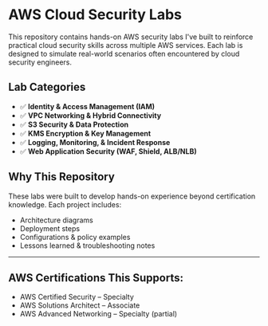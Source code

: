 # AWS Cloud Security Labs

This repository contains hands-on AWS security labs I've built to reinforce practical cloud security skills across multiple AWS services. Each lab is designed to simulate real-world scenarios often encountered by cloud security engineers.

## Lab Categories

- ✅ **Identity & Access Management (IAM)**
- ✅ **VPC Networking & Hybrid Connectivity**
- ✅ **S3 Security & Data Protection**
- ✅ **KMS Encryption & Key Management**
- ✅ **Logging, Monitoring, & Incident Response**
- ✅ **Web Application Security (WAF, Shield, ALB/NLB)**

## Why This Repository

These labs were built to develop hands-on experience beyond certification knowledge. Each project includes:

- Architecture diagrams
- Deployment steps
- Configurations & policy examples
- Lessons learned & troubleshooting notes

---

## AWS Certifications This Supports:

- AWS Certified Security – Specialty
- AWS Solutions Architect – Associate
- AWS Advanced Networking – Specialty (partial)
